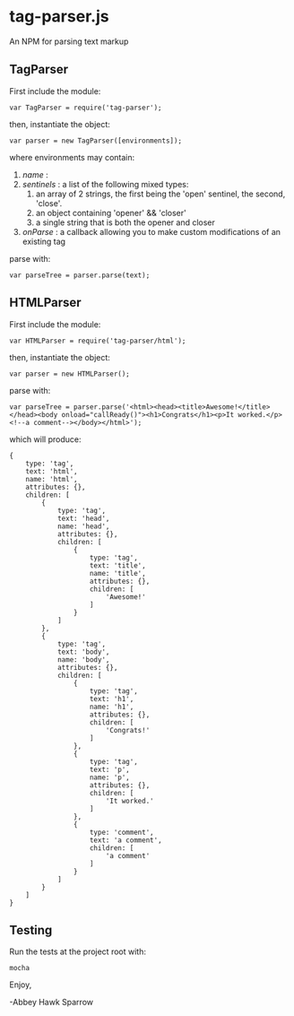 tag-parser.js
==============
An NPM for parsing text markup

TagParser
---------
First include the module:

    var TagParser = require('tag-parser');

then, instantiate the object:

    var parser = new TagParser([environments]);
    
where environments may contain:
1. *name* : 
2. *sentinels* : a list of the following mixed types:
    1. an array of 2 strings, the first being the 'open' sentinel, the second, 'close'.
    2. an object containing 'opener' && 'closer'
    3. a single string that is both the opener and closer
3. *onParse* : a callback allowing you to make custom modifications of an existing tag

parse with:

    var parseTree = parser.parse(text);

HTMLParser
----------
First include the module:

    var HTMLParser = require('tag-parser/html');
    
then, instantiate the object:

    var parser = new HTMLParser();
    
parse with:

    var parseTree = parser.parse('<html><head><title>Awesome!</title></head><body onload="callReady()"><h1>Congrats</h1><p>It worked.</p><!--a comment--></body></html>');
    
which will produce:
    
    {
        type: 'tag',
        text: 'html',
        name: 'html',
        attributes: {},
        children: [
            {
                type: 'tag',
                text: 'head',
                name: 'head',
                attributes: {},
                children: [
                    {
                        type: 'tag',
                        text: 'title',
                        name: 'title',
                        attributes: {},
                        children: [
                            'Awesome!'
                        ]
                    }
                ]
            },
            {
                type: 'tag',
                text: 'body',
                name: 'body',
                attributes: {},
                children: [
                    {
                        type: 'tag',
                        text: 'h1',
                        name: 'h1',
                        attributes: {},
                        children: [
                            'Congrats!'
                        ]
                    },
                    {
                        type: 'tag',
                        text: 'p',
                        name: 'p',
                        attributes: {},
                        children: [
                            'It worked.'
                        ]
                    },
                    {
                        type: 'comment',
                        text: 'a comment',
                        children: [
                            'a comment'
                        ]
                    }
                ]
            }
        ]
    }

Testing
-------

Run the tests at the project root with:

    mocha

Enjoy,

-Abbey Hawk Sparrow